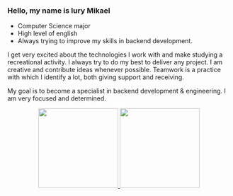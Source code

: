 ### Hello, my name is Iury Mikael

- Computer Science major
- High level of english
- Always trying to improve my skills in backend development.

I get very excited about the technologies I work with and make studying a recreational activity. I always try to do my best to deliver any project. I am creative and contribute ideas whenever possible. Teamwork is a practice with which I identify a lot, both giving support and receiving.

My goal is to become a specialist in backend development & engineering. I am very focused and determined.

<div align="center">
  <a href="https://github.com/lugiakb">
  <img height="180em" src="https://github-readme-stats.vercel.app/api?username=lugiakb&show_icons=true&theme=algolia&include_all_commits=true&count_private=true"/>
  <img height="180em" src="https://github-readme-stats.vercel.app/api/top-langs/?username=lugiakb&layout=compact&langs_count=7&theme=algolia&count-private=true"/>
</div>
